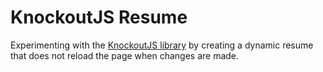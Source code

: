 # KnockoutJS Resume

Experimenting with the [KnockoutJS library](https://knockoutjs.com/) by creating a dynamic resume that does not reload the page when changes are made.
